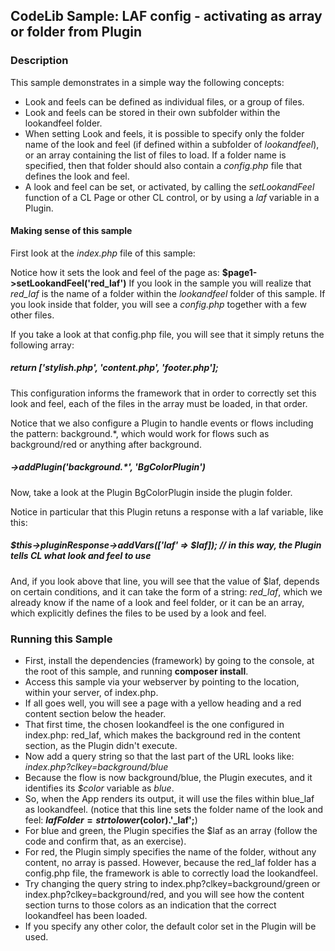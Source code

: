 ## CodeLib Sample: LAF config - activating as array or folder from Plugin

### Description

This sample demonstrates in a simple way the following concepts:
- Look and feels can be defined as individual files, or a group of files.
- Look and feels can be stored in their own subfolder within the lookandfeel folder.
- When setting Look and feels, it is possible to specify only the folder name of the look and feel (if defined within a 
  subfolder of _lookandfeel_), or an array containing the list of files to load. If a folder name is specified, then that 
  folder should also contain a _config.php_ file that defines the look and feel.
- A look and feel can be set, or activated, by calling the _setLookandFeel_ function of a CL Page or other CL control, or by 
using a _laf_ variable in a Plugin.
  
#### Making sense of this sample

First look at the _index.php_ file of this sample:

Notice how it sets the look and feel of the page as: **$page1->setLookandFeel('red_laf')**
If you look in the sample you will realize that _red_laf_ is the name of a folder within the _lookandfeel_ folder of this sample.
If you look inside that folder, you will see a _config.php_ together with a few other files.

If you take a look at that config.php file, you will see that it simply retuns the following array:

##### return ['stylish.php', 'content.php', 'footer.php'];

This configuration informs the framework that in order to correctly set this look and feel, each of the files in the array 
must be loaded, in that order.

Notice that we also configure a Plugin to handle events or flows including the pattern: background.*, which would work for 
flows such as background/red or anything after background.

##### ->addPlugin('background.*', 'BgColorPlugin')

Now, take a look at the Plugin BgColorPlugin inside the plugin folder.

Notice in particular that this Plugin retuns a response with a laf variable, like this:

##### $this->pluginResponse->addVars(['laf' => $laf]); // in this way, the Plugin tells CL what look and feel to use

And, if you look above that line, you will see that the value of $laf, depends on certain conditions, and it can take the form 
of a string: _red_laf_, which we already know if the name of a look and feel folder, or it can be an array, which explicitly 
defines the files to be used by a look and feel.

### Running this Sample

- First, install the dependencies (framework) by going to the console, at the root of
  this sample, and running **composer install**.
- Access this sample via your webserver by pointing to the location, within your server, of index.php. 
- If all goes well, you will see a page with a yellow heading and a red content section below the header.
- That first time, the chosen lookandfeel is the one configured in index.php: red_laf, which makes the background red in 
  the content section, as the Plugin didn't execute.   
- Now add a query string so that the last part of the URL looks like: _index.php?clkey=background/blue_
- Because the flow is now background/blue, the Plugin executes, and it identifies its _$color_ variable as _blue_.  
- So, when the App renders its output, it will use the files within blue_laf as lookandfeel. (notice that this line sets 
  the folder name of the look and feel: **$lafFolder = strtolower($color).'_laf';**) 
- For blue and green, the Plugin specifies the $laf as an array (follow the code and confirm that, as an exercise).
- For red, the Plugin simply specifies the name of the folder, without any content, no array is passed. However, because 
  the red_laf folder has a config.php file, the framework is able to correctly load the lookandfeel. 
- Try changing the query string to index.php?clkey=background/green or index.php?clkey=background/red, and you will see 
  how the content section turns to those colors as an indication that the correct lookandfeel has been loaded.
- If you specify any other color, the default color set in the Plugin will be used.


  


